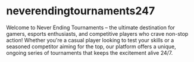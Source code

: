 # neverendingtournaments247
Welcome to Never Ending Tournaments – the ultimate destination for gamers, esports enthusiasts, and competitive players who crave non-stop action! Whether you're a casual player looking to test your skills or a seasoned competitor aiming for the top, our platform offers a unique, ongoing series of tournaments that keeps the excitement alive 24/7.
